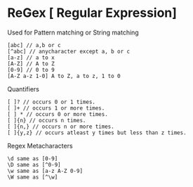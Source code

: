 # ReGex [ Regular Expression]

Used for Pattern matching or String matching

```
[abc] // a,b or c
[^abc] // anycharacter except a, b or c
[a-z] // a to x
[A-Z] // A to Z
[0-9] // 0 to 9
[A-Z a-z 1-0] A to Z, a to z, 1 to 0
```

Quantifiers

```
[ ]? // occurs 0 or 1 times.
[ ]+ // occurs 1 or more times.
[ ] * // occurs 0 or more times.
[ ]{n} // occurs n times.
[ ]{n,} // occurs n or more times.
[ ]{y,z} // occurs atleast y times but less than z times.
```

Regex Metacharacters

```
\d same as [0-9]
\D same as [^0-9]
\w same as [a-z A-Z 0-9]
\W same as [^\w]
```
